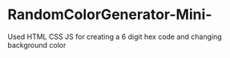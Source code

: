 # RandomColorGenerator-Mini-
Used HTML CSS JS for creating a 6 digit hex code and changing background color  
